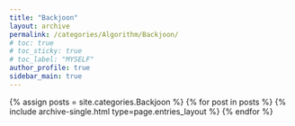 ```yaml
---
title: "Backjoon"
layout: archive
permalink: /categories/Algorithm/Backjoon/
# toc: true
# toc_sticky: true
# toc_label: "MYSELF"
author_profile: true
sidebar_main: true
---
```



{% assign posts = site.categories.Backjoon %}
{% for post in posts %} {% include archive-single.html type=page.entries_layout %} {% endfor %}


<!-- ![icon](🍔) -->